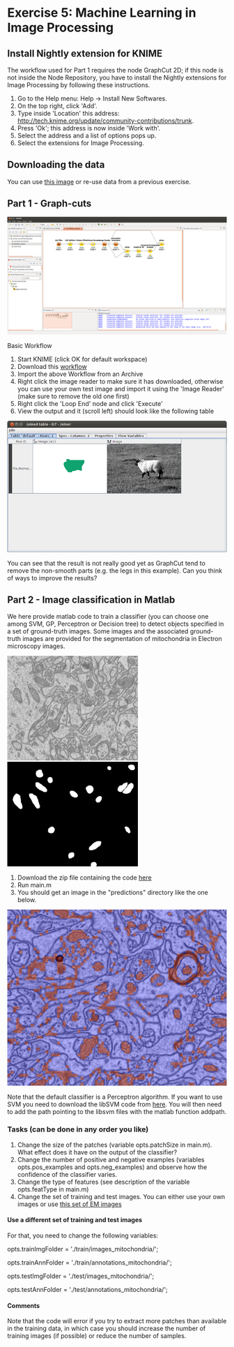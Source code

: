# Exercise 5: Machine Learning in Image Processing

## Install Nightly extension for KNIME

The workflow used for Part 1 requires the node GraphCut 2D; if this node
is not inside the Node Repository, you have to install the Nightly extensions
for Image Processing by following these instructions.

1. Go to the Help menu: Help -> Install New Softwares.
2. On the top right, click 'Add'.
3. Type inside 'Location' this address: http://tech.knime.org/update/community-contributions/trunk.
4. Press 'Ok'; this address is now inside 'Work with'.
5. Select the address and a list of options pops up.
6. Select the extensions for Image Processing.

## Downloading the data

You can use [this image](05-files/1_29_s.bmp) or re-use data from a previous exercise.

## Part 1 - Graph-cuts

![Output Images](05-files/GraphCut.png)

Basic Workflow

1. Start KNIME (click OK for default workspace)
2. Download this [workflow](05-files/KNIME_GraphCut.zip)
3. Import the above Workflow from an Archive
4. Right click the image reader to make sure it has downloaded, otherwise you can use your own test image and import it using the 'Image Reader' (make sure to remove the old one first)
5. Right click the 'Loop End' node and click 'Execute'
6. View the output and it (scroll left) should look like the following table

![Output Images](05-files/GraphCut_output.png)

You can see that the result is not really good yet as GraphCut tend to remove the non-smooth parts (e.g. the legs in this example). Can you think of ways to improve the results?

## Part 2 - Image classification in Matlab

We here provide matlab code to train a classifier (you can choose one among SVM, GP, Perceptron or Decision tree) to detect objects specified in a set of ground-truth images. Some images and the associated ground-truth images are provided for the segmentation of mitochondria in Electron microscopy images.

![Output Images](05-files/FIBSLICE0160.png) ![Output Images](05-files/FIBSLICE0160_GT.png)

1. Download the zip file containing the code [here](http://lucchia.free.fr/code/segmentation.zip)
2. Run main.m
3. You should get an image in the "predictions" directory like the one below. 

![Output Images](05-files/classifier_output.png)

Note that the default classifier is a Perceptron algorithm. If you want to use SVM you need to download the libSVM code from [here](http://www.csie.ntu.edu.tw/~cjlin/libsvm/). You will then need to add the path pointing to the libsvm files with the matlab function addpath.

### Tasks (can be done in any order you like)
1. Change the size of the patches (variable opts.patchSize in main.m). What effect does it have on the output of the classifier? 
2. Change the number of positive and negative examples (variables opts.pos_examples and opts.neg_examples) and observe how the confidence of the classifier varies.
3. Change the type of features (see description of the variable opts.featType in main.m)
4. Change the set of training and test images. You can either use your own images or use [this set of EM images](http://lucchia.free.fr/Mitochondria/EM_images.zip)

#### Use a different set of training and test images
For that, you need to change the following variables:

opts.trainImgFolder = './train/images_mitochondria/';

opts.trainAnnFolder = './train/annotations_mitochondria/';

opts.testImgFolder = './test/images_mitochondria/';

opts.testAnnFolder = './test/annotations_mitochondria/';

#### Comments
Note that the code will error if you try to extract more patches than available in the training data, in which case you should increase the number of training images (if possible) or reduce the number of samples.



